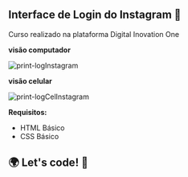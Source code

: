 ## Interface de Login do Instagram :camera_flash:

Curso realizado na plataforma Digital Inovation One



**visão computador**

![print-logInstagram](https://user-images.githubusercontent.com/62124855/123528970-8e0abd00-d6c2-11eb-91f8-c179c58167f1.png)




**visão celular**

![print-logCelInstagram](https://user-images.githubusercontent.com/62124855/123529007-dcb85700-d6c2-11eb-906d-2814f43a8c4b.png)




**Requisitos:**

* HTML Básico
* CSS Básico



## 🌍 Let's code! 🚀
